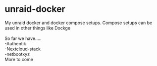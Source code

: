 # unraid-docker
My unraid docker and docker compose setups. Compose setups can be used in other things like Dockge<br>
<br>
So far we have.....<br>
  -Authentik<br>
  -Nextcloud-stack<br>
  -netbootxyz<br>
  More to come

